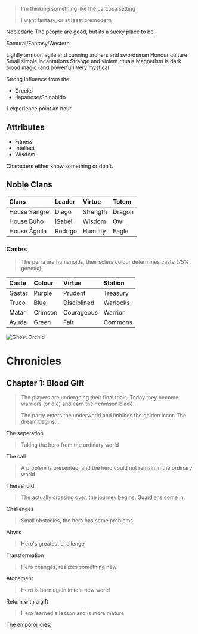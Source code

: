 > I'm thinking something like the carcosa setting
>
> I want fantasy, or at least premodern


Nobledark: The people are good, but its a sucky place to be.

Samurai/Fantasy/Western

Lightly armour, agile and cunning archers and swordsman
Honour culture
Small simple incantations
Strange and violent rituals
Magnetism is dark blood magic (and powerful)
Very mystical

Strong influence from the:
- Greeks
- Japanese/Shinobido

1 experience point an hour



## Attributes

- Fitness
- Intellect
- Wisdom

Characters either know something or don't.


## Noble Clans

|Clans 			  |Leader 	|Virtue 	|Totem	|
|:-|:-|:-|:-|
|House Sangre |Diego	  |Strength	|Dragon	|
|House Buho	  |ISabel		|Wisdom		|Owl	  |
|House Águila	|Rodrigo	|Humility	|Eagle	|

### Castes

> The perra are humanoids, their sclera colour determines caste (75% genetic).

|Caste 	  |Colour   |Virtue 		  |Station	|
|:-|:-|:-|:-|
|Gastar	  |Purple		|Prudent		  |Treasury	|
|Truco	  |Blue		  |Disciplined	|Warlocks	|
|Matar	  |Crimson	|Courageous		|Warrior	|
|Ayuda	  |Green		|Fair			    |Commons	|

![Ghost Orchid](https://external-content.duckduckgo.com/iu/?u=https%3A%2F%2Fi.pinimg.com%2Foriginals%2F54%2F3c%2Fc5%2F543cc5d65f75545dcd46a365efb594b8.jpg&f=1&nofb=1 "Ghost Orchid")

# Chronicles
## Chapter 1: Blood Gift

> The players are undergoing their final trials. Today they become warriors (or die) and earn their crimson blade.
>
> The party enters the underworld and imbibes the golden iccor. The dream begins...





The seperation
> Taking the hero from the ordinary world

The call
> A problem is presented, and the hero could not remain in the ordinary world

Thereshold
> The actually crossing over, the journey begins. Guardians come in.

Challenges
> Small obstacles, the hero has some problems

Abyss
> Hero's greatest challenge

Transformation
> Hero changes, realizes something new.

Atonement
> Hero is born again in to a new world

Return with a gift
> Hero learned a lesson and is more mature









The emporor dies,